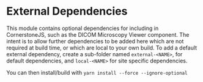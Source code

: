 # External Dependencies

This module contains optional dependencies for including in CornerstoneJS, such
as the DICOM Microscopy Viewer component.  The intent is to allow further
dependencies to be added here which are not required at build time, or which are
local to your own build.
To add a default external dependency, create a sub-folder named `external-<NAME>`,
for default dependencies, and `local-<NAME>` for site specific dependencies.

You can then install/build with
`yarn install --force --ignore-optional`

